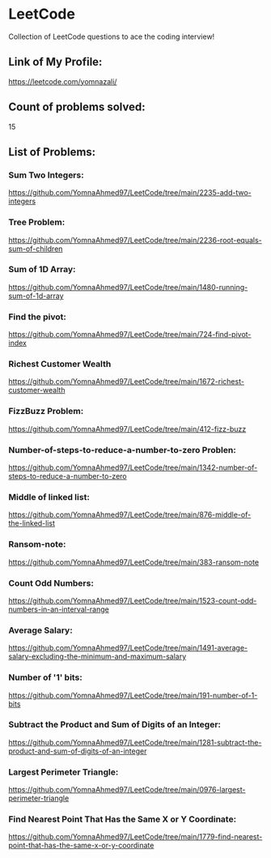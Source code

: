 # LeetCode
Collection of LeetCode questions to ace the coding interview!
## Link of My Profile:
https://leetcode.com/yomnazali/
## Count of problems solved:
15
## List of Problems:
### Sum Two Integers:
  https://github.com/YomnaAhmed97/LeetCode/tree/main/2235-add-two-integers
### Tree Problem:
  https://github.com/YomnaAhmed97/LeetCode/tree/main/2236-root-equals-sum-of-children
### Sum of 1D Array:
  https://github.com/YomnaAhmed97/LeetCode/tree/main/1480-running-sum-of-1d-array
### Find the pivot:
https://github.com/YomnaAhmed97/LeetCode/tree/main/724-find-pivot-index
### Richest Customer Wealth
https://github.com/YomnaAhmed97/LeetCode/tree/main/1672-richest-customer-wealth
### FizzBuzz Problem:
https://github.com/YomnaAhmed97/LeetCode/tree/main/412-fizz-buzz
### Number-of-steps-to-reduce-a-number-to-zero Problen:
https://github.com/YomnaAhmed97/LeetCode/tree/main/1342-number-of-steps-to-reduce-a-number-to-zero
### Middle of linked list:
https://github.com/YomnaAhmed97/LeetCode/tree/main/876-middle-of-the-linked-list
### Ransom-note:
https://github.com/YomnaAhmed97/LeetCode/tree/main/383-ransom-note
### Count Odd Numbers:
https://github.com/YomnaAhmed97/LeetCode/tree/main/1523-count-odd-numbers-in-an-interval-range
### Average Salary:
https://github.com/YomnaAhmed97/LeetCode/tree/main/1491-average-salary-excluding-the-minimum-and-maximum-salary
### Number of '1' bits:
https://github.com/YomnaAhmed97/LeetCode/tree/main/191-number-of-1-bits
### Subtract the Product and Sum of Digits of an Integer:
https://github.com/YomnaAhmed97/LeetCode/tree/main/1281-subtract-the-product-and-sum-of-digits-of-an-integer
### Largest Perimeter Triangle:
https://github.com/YomnaAhmed97/LeetCode/tree/main/0976-largest-perimeter-triangle
### Find Nearest Point That Has the Same X or Y Coordinate:
https://github.com/YomnaAhmed97/LeetCode/tree/main/1779-find-nearest-point-that-has-the-same-x-or-y-coordinate

